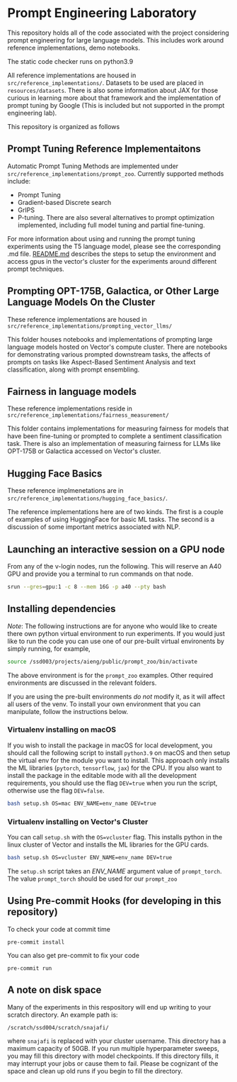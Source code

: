 # Prompt Engineering Laboratory

This repository holds all of the code associated with the project considering prompt engineering for large language models. This includes work around reference implementations, demo notebooks.

The static code checker runs on python3.9

All reference implementations are housed in `src/reference_implementations/`. Datasets to be used are placed in `resources/datasets`. There is also some information about JAX for those curious in learning more about that framework and the implementation of prompt tuning by Google (This is included but not supported in the prompt engineering lab).

This repository is organized as follows

## Prompt Tuning Reference Implementaitons

Automatic Prompt Tuning Methods are implemented under `src/reference_implementations/prompt_zoo`. Currently supported methods include:
* Prompt Tuning
* Gradient-based Discrete search
* GrIPS
* P-tuning.
There are also several alternatives to prompt optimization implemented, including full model tuning and partial fine-tuning.

For more information about using and running the prompt tuning experiments using the T5 language model, please see the corresponding .md file.
[README.md](/src/reference_implementations/prompt_zoo/README.md) describes the steps to setup the environment and access gpus in the vector's cluster for the experiments around different prompt techniques.

## Prompting OPT-175B, Galactica, or Other Large Language Models On the Cluster

These reference implementations are housed in `src/reference_implementations/prompting_vector_llms/`

This folder houses notebooks and implementations of prompting large language models hosted on Vector's compute cluster. There are notebooks for demonstrating various prompted downstream tasks, the affects of prompts on tasks like Aspect-Based Sentiment Analysis and text classification, along with prompt ensembling.

## Fairness in language models

These reference implementations reside in `src/reference_implementations/fairness_measurement/`

This folder contains implementations for measuring fairness for models that have been fine-tuning or prompted to complete a sentiment classification task. There is also an implementation of measuring fairness for LLMs like OPT-175B or Galactica accessed on Vector's cluster.

## Hugging Face Basics

These reference implmenetations are in `src/reference_implementations/hugging_face_basics/`.

The reference implementations here are of two kinds. The first is a couple of examples of using HuggingFace for basic ML tasks. The second is a discussion of some important metrics associated with NLP.

## Launching an interactive session on a GPU node

From any of the v-login nodes, run the following. This will reserve an A40 GPU and provide you a terminal to run commands on that node.

```bash
srun --gres=gpu:1 -c 8 --mem 16G -p a40 --pty bash
```

## Installing dependencies

*Note*: The following instructions are for anyone who would like to create there own python virtual environment to run experiments. If you would just like to run the code you can use one of our pre-built virtual environents by simply running, for example,

```bash
source /ssd003/projects/aieng/public/prompt_zoo/bin/activate
```
The above environment is for the `prompt_zoo` examples. Other required environments are discussed in the relevant folders.

If you are using the pre-built environments *do not* modify it, as it will affect all users of the venv. To install your own environment that you can manipulate, follow the instructions below.

### Virtualenv installing on macOS

If you wish to install the package in macOS for local development, you should call the following script to install `python3.9` on macOS and then setup the virtual env for the module you want to install. This approach only installs the ML libraries (`pytorch`, `tensorflow`, `jax`) for the CPU. If you also want to install the package in the editable mode with all the development requirements, you should use the flag `DEV=true` when you run the script, otherwise use the flag `DEV=false`.
```bash
bash setup.sh OS=mac ENV_NAME=env_name DEV=true
```

### Virtualenv installing on Vector's Cluster
You can call `setup.sh` with the `OS=vcluster` flag. This installs python in the linux cluster of Vector and installs the ML libraries for the GPU cards.
```bash
bash setup.sh OS=vcluster ENV_NAME=env_name DEV=true
```

The `setup.sh` script takes an *ENV_NAME* argument value of `prompt_torch`. The value `prompt_torch` should be used for our `prompt_zoo`

## Using Pre-commit Hooks (for developing in this repository)
To check your code at commit time
```
pre-commit install
```

You can also get pre-commit to fix your code
```
pre-commit run
```

## A note on disk space

Many of the experiments in this respository will end up writing to your scratch directory. An example path is:
```
/scratch/ssd004/scratch/snajafi/
```
where `snajafi` is replaced with your cluster username. This directory has a maximum capacity of 50GB. If you run multiple hyperparameter sweeps, you may fill this directory with model checkpoints. If this directory fills, it may interrupt your jobs or cause them to fail. Please be cognizant of the space and clean up old runs if you begin to fill the directory.
